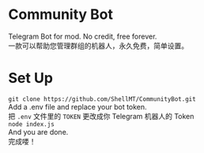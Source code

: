 # Community Bot
Telegram Bot for mod. No credit, free forever.<br />
一款可以帮助您管理群组的机器人，永久免费，简单设置。

# Set Up
`git clone https://github.com/ShellMT/CommunityBot.git`<br />
Add a .env file and replace your bot token.<br />
把 `.env` 文件里的 `TOKEN` 更改成你 Telegram 机器人的 Token<br />
`node index.js`<br />
And you are done.<br />
完成喽！
